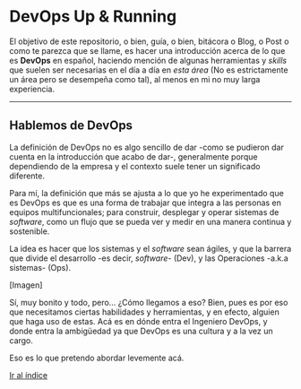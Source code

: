 # DevOps Up & Running

El objetivo de este repositorio, o bien, guía, o bien, bitácora o Blog, o Post o como te parezca que se llame, es hacer una introducción acerca de lo que es **DevOps** en español, haciendo mención de algunas herramientas y *skills* que suelen ser necesarias en el día a día en *esta área* (No es estrictamente un área pero se desempeña como tal), al menos en mi no muy larga experiencia.

---

## Hablemos de DevOps

La definición de DevOps no es algo sencillo de dar -como se pudieron dar cuenta en la introducción que acabo de dar-, generalmente porque dependiendo de la empresa y el contexto suele tener un significado diferente.

Para mí, la definición que más se ajusta a lo que yo he experimentado que es DevOps es que es una forma de trabajar que integra a las personas en equipos multifuncionales; para construir, desplegar y operar sistemas de *software*, como un flujo que se pueda ver y medir en una manera continua y sostenible. 

La idea es hacer que los sistemas y el *software* sean ágiles, y que la barrera que divide el desarrollo -es decir, *software*- (Dev), y las Operaciones -a.k.a sistemas- (Ops).

[Imagen]

Sí, muy bonito y todo, pero... ¿Cómo llegamos a eso? Bien, pues es por eso que necesitamos ciertas habilidades y herramientas, y en efecto, alguien que haga uso de estas. Acá es en dónde entra el Ingeniero DevOps, y donde entra la ambigüedad ya que DevOps es una cultura y a la vez un cargo.

Eso es lo que pretendo abordar levemente acá. 

[Ir al índice](Docs/index.md)

